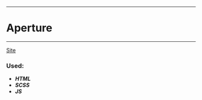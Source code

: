 ____
# Aperture
____
[Site](https://1kiritos1.github.io/aperture/)

### Used:
* ***HTML***
* ***SCSS***
* ***JS***
